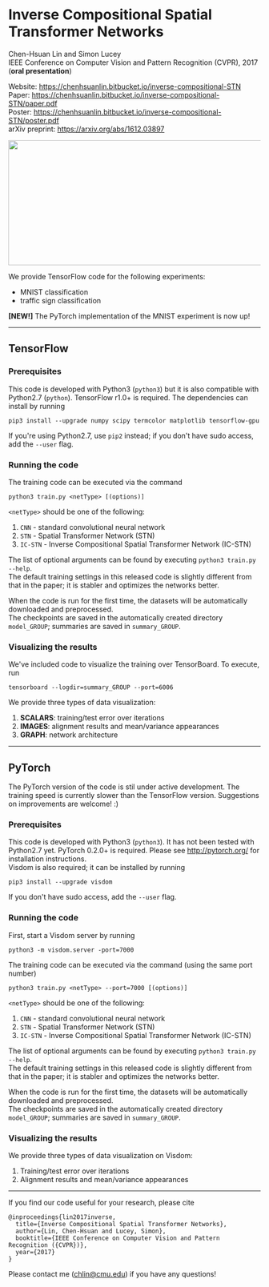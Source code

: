 # Inverse Compositional Spatial Transformer Networks
Chen-Hsuan Lin and Simon Lucey  
IEEE Conference on Computer Vision and Pattern Recognition (CVPR), 2017 (**oral presentation**)  

Website: https://chenhsuanlin.bitbucket.io/inverse-compositional-STN  
Paper: https://chenhsuanlin.bitbucket.io/inverse-compositional-STN/paper.pdf  
Poster: https://chenhsuanlin.bitbucket.io/inverse-compositional-STN/poster.pdf   
arXiv preprint: https://arxiv.org/abs/1612.03897

<p align="center"><img src="https://www.andrew.cmu.edu/user/chenhsul/images/ICSTN2.png" width=600 height=250></p>

We provide TensorFlow code for the following experiments:
- MNIST classification
- traffic sign classification

**[NEW!]** The PyTorch implementation of the MNIST experiment is now up!  

--------------------------------------

## TensorFlow

### Prerequisites  
This code is developed with Python3 (`python3`) but it is also compatible with Python2.7 (`python`). TensorFlow r1.0+ is required. The dependencies can install by running
```
pip3 install --upgrade numpy scipy termcolor matplotlib tensorflow-gpu
```
If you're using Python2.7, use `pip2` instead; if you don't have sudo access, add the `--user` flag.  

### Running the code  
The training code can be executed via the command
```
python3 train.py <netType> [(options)]
```
`<netType>` should be one of the following:  
1. `CNN` - standard convolutional neural network  
2. `STN` - Spatial Transformer Network (STN)  
3. `IC-STN` - Inverse Compositional Spatial Transformer Network (IC-STN)  

The list of optional arguments can be found by executing `python3 train.py --help`.  
The default training settings in this released code is slightly different from that in the paper; it is stabler and optimizes the networks better.  

When the code is run for the first time, the datasets will be automatically downloaded and preprocessed.  
The checkpoints are saved in the automatically created directory `model_GROUP`; summaries are saved in `summary_GROUP`.

### Visualizing the results  
We've included code to visualize the training over TensorBoard. To execute, run
```
tensorboard --logdir=summary_GROUP --port=6006
```

We provide three types of data visualization:  
1. **SCALARS**: training/test error over iterations  
2. **IMAGES**: alignment results and mean/variance appearances  
3. **GRAPH**: network architecture

--------------------------------------

## PyTorch

The PyTorch version of the code is stil under active development. The training speed is currently slower than the TensorFlow version. Suggestions on improvements are welcome! :)

### Prerequisites  
This code is developed with Python3 (`python3`). It has not been tested with Python2.7 yet. PyTorch 0.2.0+ is required. Please see http://pytorch.org/ for installation instructions.  
Visdom is also required; it can be installed by running
```
pip3 install --upgrade visdom
```
If you don't have sudo access, add the `--user` flag.  

### Running the code  
First, start a Visdom server by running
```
python3 -m visdom.server -port=7000
```
The training code can be executed via the command (using the same port number)
```
python3 train.py <netType> --port=7000 [(options)]
```
`<netType>` should be one of the following:  
1. `CNN` - standard convolutional neural network  
2. `STN` - Spatial Transformer Network (STN)  
3. `IC-STN` - Inverse Compositional Spatial Transformer Network (IC-STN)  

The list of optional arguments can be found by executing `python3 train.py --help`.  
The default training settings in this released code is slightly different from that in the paper; it is stabler and optimizes the networks better.  

When the code is run for the first time, the datasets will be automatically downloaded and preprocessed.  
The checkpoints are saved in the automatically created directory `model_GROUP`; summaries are saved in `summary_GROUP`.

### Visualizing the results  
We provide three types of data visualization on Visdom:  
1. Training/test error over iterations  
2. Alignment results and mean/variance appearances  

--------------------------------------

If you find our code useful for your research, please cite
```
@inproceedings{lin2017inverse,
  title={Inverse Compositional Spatial Transformer Networks},
  author={Lin, Chen-Hsuan and Lucey, Simon},
  booktitle={IEEE Conference on Computer Vision and Pattern Recognition ({CVPR})},
  year={2017}
}
```

Please contact me (chlin@cmu.edu) if you have any questions!


